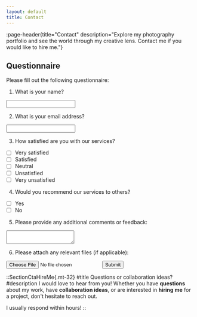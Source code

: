 ```yaml
---
layout: default
title: Contact
---
```


:page-header{title="Contact" description="Explore my photography portfolio and see the world through my creative lens. Contact me if you would like to hire me."}

## Questionnaire

Please fill out the following questionnaire:

1. What is your name?
<input type="text" name="name">

2. What is your email address?
<input type="email" name="email">

3. How satisfied are you with our services?
- [ ] Very satisfied
- [ ] Satisfied
- [ ] Neutral
- [ ] Unsatisfied
- [ ] Very unsatisfied

4. Would you recommend our services to others?
- [ ] Yes
- [ ] No

5. Please provide any additional comments or feedback:
<textarea name="comments"></textarea>

6. Please attach any relevant files (if applicable):
<input type="file" name="attachment">

<input type="submit" value="Submit">



::SectionCtaHireMe{.mt-32}
#title
Questions or collaboration ideas?
#description
I would love to hear from you! Whether you have __questions__ about my work, have __collaboration ideas__, or are interested in __hiring me__ for a project, don't hesitate to reach out.

I usually respond within hours!
::
